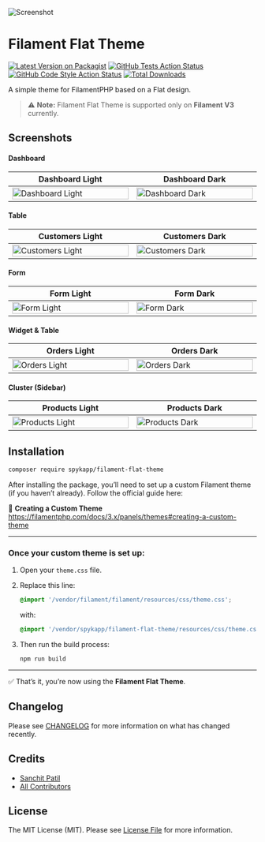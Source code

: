 ![Screenshot](https://banners.beyondco.de/Filament%20Flat%20Theme.png?theme=light&packageManager=composer+require&packageName=spykapp%2Ffilament-flat-theme&pattern=architect&style=style_1&description=A+simple+theme+for+FilamentPHP+based+on+a+Flat+design.&md=1&showWatermark=0&fontSize=100px&images=color-swatch)

# Filament Flat Theme

[![Latest Version on Packagist](https://img.shields.io/packagist/v/spykapp/filament-flat-theme.svg?style=flat-square)](https://packagist.org/packages/spykapp/filament-flat-theme)
[![GitHub Tests Action Status](https://img.shields.io/github/actions/workflow/status/spykapp/filament-flat-theme/run-tests.yml?branch=main&label=tests&style=flat-square)](https://github.com/spykapp/filament-flat-theme/actions?query=workflow%3Arun-tests+branch%3Amain)
[![GitHub Code Style Action Status](https://img.shields.io/github/actions/workflow/status/spykapp/filament-flat-theme/fix-php-code-style-issues.yml?branch=main&label=code%20style&style=flat-square)](https://github.com/spykapp/filament-flat-theme/actions?query=workflow%3A"Fix+PHP+code+style+issues"+branch%3Amain)
[![Total Downloads](https://img.shields.io/packagist/dt/spykapp/filament-flat-theme.svg?style=flat-square)](https://packagist.org/packages/spykapp/filament-flat-theme)

A simple theme for FilamentPHP based on a Flat design.

> ⚠️ **Note:** Filament Flat Theme is supported only on **Filament V3** currently.


## Screenshots

#### Dashboard

<table class="table">
  <thead>
    <tr>
      <th scope="col" width="1000px">Dashboard Light</th>
      <th scope="col" width="1000px">Dashboard Dark</th>
    </tr>
  </thead>
  <tbody>
    <tr>
      <td>
        <a href="https://ibb.co/Y4JL2Qh9" target="_blank">
            <img src="https://i.ibb.co/DPmR4WQX/dashboard-l.png" width="100%" alt="Dashboard Light" />
        </a>
      </td>
      <td>
        <a href="https://ibb.co/x88nmjsT" target="_blank">
            <img src="https://i.ibb.co/QjjW8Ncw/dashboard-d.png" width="100%" alt="Dashboard Dark" />
        </a>
      </td>
    </tr>
  </tbody>
</table>

#### Table

<table class="table">
  <thead>
    <tr>
      <th scope="col" width="1000px">Customers Light</th>
      <th scope="col" width="1000px">Customers Dark</th>
    </tr>
  </thead>
  <tbody>
    <tr>
      <td>
        <a href="https://ibb.co/3y8KxrZv" target="_blank">
          <img src="https://i.ibb.co/qM46HyQC/customers-l.png" width="100%" alt="Customers Light" />
        </a>
      </td>
      <td>
        <a href="https://ibb.co/LXWSBZcc" target="_blank">
          <img src="https://i.ibb.co/7d5vB1ZZ/customers-d.png" width="100%" alt="Customers Dark" />
        </a>
      </td>
    </tr>
  </tbody>
</table>

#### Form

<table class="table">
  <thead>
    <tr>
      <th scope="col" width="1000px">Form Light</th>
      <th scope="col" width="1000px">Form Dark</th>
    </tr>
  </thead>
  <tbody>
    <tr>
      <td>
        <a href="https://ibb.co/wNvDHvrQ" target="_blank">
          <img src="https://i.ibb.co/FbPGvPqY/form-l.png" width="100%" alt="Form Light" />
        </a>
      </td>
      <td>
        <a href="https://ibb.co/hJDTrn4N" target="_blank">
          <img src="https://i.ibb.co/KpF8BQfg/form-d.png" width="100%" alt="Form Dark" />
        </a>
      </td>
    </tr>
  </tbody>
</table>

#### Widget & Table

<table class="table">
  <thead>
    <tr>
      <th scope="col" width="1000px">Orders Light</th>
      <th scope="col" width="1000px">Orders Dark</th>
    </tr>
  </thead>
  <tbody>
    <tr>
      <td>
        <a href="https://ibb.co/sYNTbnt" target="_blank">
          <img src="https://i.ibb.co/ZDFQG5N/orders-l.png" width="100%" alt="Orders Light" />
        </a>
      </td>
      <td>
        <a href="https://ibb.co/hFKm9z7y" target="_blank">
          <img src="https://i.ibb.co/Wvc25Jx6/orders-d.png" width="100%" alt="Orders Dark" />
        </a>
      </td>
    </tr>
  </tbody>
</table>

#### Cluster (Sidebar)

<table class="table">
  <thead>
    <tr>
      <th scope="col" width="1000px">Products Light</th>
      <th scope="col" width="1000px">Products Dark</th>
    </tr>
  </thead>
  <tbody>
    <tr>
      <td>
        <a href="https://ibb.co/Rpc3Pwvr">
          <img src="https://i.ibb.co/4Zp8Mrmv/products-l.png" width="100%" alt="Products Light" />
        </a>
      </td>
      <td>
        <a href="https://ibb.co/3YRq0Xkp">
          <img src="https://i.ibb.co/x8F0Mv31/products-d.png" width="100%" alt="Products Dark" />
        </a>
      </td>
    </tr>
  </tbody>
</table>


## Installation

```bash
composer require spykapp/filament-flat-theme
```
After installing the package, you’ll need to set up a custom Filament theme (if you haven’t already). Follow the official guide here:

📘 **Creating a Custom Theme**  
https://filamentphp.com/docs/3.x/panels/themes#creating-a-custom-theme

---

### Once your custom theme is set up:

1. Open your `theme.css` file.
2. Replace this line:

    ```css
    @import '/vendor/filament/filament/resources/css/theme.css';
    ```

   with:

    ```css
    @import '/vendor/spykapp/filament-flat-theme/resources/css/theme.css';
    ```

3. Then run the build process:

    ```bash
    npm run build
    ```

---

✅ That’s it, you’re now using the **Filament Flat Theme**.


## Changelog

Please see [CHANGELOG](CHANGELOG.md) for more information on what has changed recently.


## Credits

- [Sanchit Patil](https://github.com/sanchitspatil)
- [All Contributors](../../contributors)

## License

The MIT License (MIT). Please see [License File](LICENSE.md) for more information.
